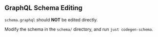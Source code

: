 ## GraphQL Schema Editing

`schema.graphql` should **NOT** be edited directly.

Modify the schema in the `schema/` directory, and run `just codegen-schema`.
